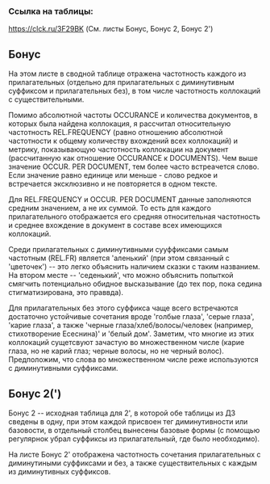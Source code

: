 ### Ссылка на таблицы:
https://clck.ru/3F29BK (См. листы Бонус, Бонус 2, Бонус 2')

## Бонус
На этом листе в сводной таблице отражена частотность каждого из прилагательных (отдельно для прилагательных с диминутивным суффиксом и прилагательных без), в том числе частотность коллокаций с существительными.  
  
Помимо абсолютной частоты OCCURANCE и количества документов, в которых была найдена коллокация, я рассчитал относительную частотность REL.FREQUENCY (равно отношению абсолютной частотности к общему количеству вхождений всех коллокаций) и метрику, показывающую частотность коллокации на документ (рассчитанную как отношение OCCURANCE к DOCUMENTS). Чем выше значение OCCUR. PER DOCUMENT, тем более часто встреачется слово. Если значение равно единице или меньше - слово редкое и встречается эксклюзивно и не повторяется в одном тексте.   
  
Для REL.FREQUENCY и OCCUR. PER DOCUMENT данные заполняются средним значением, а не их суммой. То есть для каждого прилагательного отображается его средняя относительная частотность и среднее вхождение в документ в составе всех имеющихся коллокаций.  
  
Среди прилагательных с диминутивными сууффиксами самым частотным (REL.FR) является 'аленький' (при этом связанный с 'цветочек') -- это легко объяснить наличием сказки с таким названием. На втором месте -- 'седенький', что можно объяснить попыткой смягчить потенциально обидное высказывание (до тех пор, пока седина стигматизирована, это праввда).  
  
Для прилагательных без этого суффикса чаще всего встречаются достаточно устойчивые сочетания вроде 'голбые глаза', 'серые глаза', 'карие глаза', а также 'черные глаза/хлеб/волосы/человек (например, стихотворение Есеснина)' и 'белый дом'. Заметим, что многие из этих коллокаций сущетсвуют зачастую во множественном числе (карие глаза, но не карий глаз; черные волосы, но не черный волос).  
Предположим, что слова во множественном числе реже используются с диминутивными суффиксами.

## Бонус 2(')
Бонус 2 -- исходная таблица для 2', в которой обе таблицы из ДЗ сведены в одну, при этом каждой присвоен тег диминутивности или базовости, в отдельный столбец вынесены базовые формы (с помощью регулярнок убрал суффиксы из прилагательный, где было необходимо).  

На листе Бонус 2' отображена частотность сочетания прилагательных с диминутиными суффиксами и без, а также существительных с каждым из диминутивных суффиксов.
